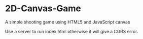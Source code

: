 # 2D-Canvas-Game
A simple shooting game using HTML5 and JavaScript canvas

Use a server to run index.html otherwise it will give a CORS error.
